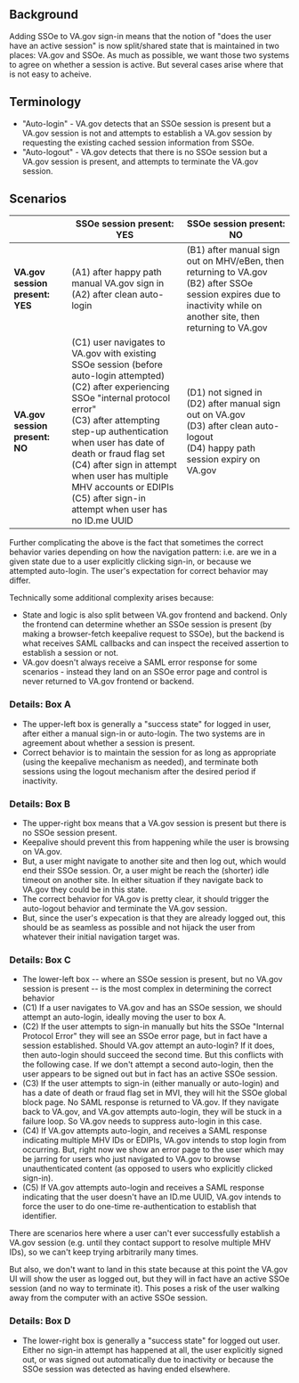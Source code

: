 ## Background
Adding SSOe to VA.gov sign-in means that the notion of "does the user have an active session" is now split/shared state that is maintained in two places: VA.gov and SSOe. As much as possible, we want those two systems to agree on whether a session is active. But several cases arise where that is not easy to acheive.

## Terminology
* "Auto-login" - VA.gov detects that an SSOe session is present but a VA.gov session is not and attempts to establish a VA.gov session by requesting the existing cached session information from SSOe.
* "Auto-logout" - VA.gov detects that there is no SSOe session but a VA.gov session is present, and attempts to terminate the VA.gov session.

## Scenarios

| | SSOe session present: YES | SSOe session present: NO |
| --- | --- | --- |
| **VA.gov session present: YES** | (A1) after happy path manual VA.gov sign in<br/>(A2) after clean auto-login | (B1) after manual sign out on MHV/eBen, then returning to VA.gov<br/>(B2) after SSOe session expires due to inactivity while on another site, then returning to VA.gov | 
| **VA.gov session present: NO** | (C1) user navigates to VA.gov with existing SSOe session (before auto-login attempted)<br/> (C2) after experiencing SSOe "internal protocol error"<br/>(C3) after attempting step-up authentication when user has date of death or fraud flag set<br/>(C4) after sign in attempt when user has multiple MHV accounts or EDIPIs<br/>(C5) after sign-in attempt when user has no ID.me UUID | (D1) not signed in<br/>(D2) after manual sign out on VA.gov<br/>(D3) after clean auto-logout<br/>(D4) happy path session expiry on VA.gov|

Further complicating the above is the fact that sometimes the correct behavior varies depending on how the navigation pattern: i.e. are we in a given state due to a user explicitly clicking sign-in, or because we attempted auto-login. The user's expectation for correct behavior may differ. 

Technically some additional complexity arises because:
* State and logic is also split between VA.gov frontend and backend. Only the frontend can determine whether an SSOe session is present (by making a browser-fetch keepalive request to SSOe), but the backend is what receives SAML callbacks and can inspect the received assertion to establish a session or not.
*  VA.gov doesn't always receive a SAML error response for some scenarios - instead they land on an SSOe error page and control is never returned to VA.gov frontend or backend. 

### Details: Box A
* The upper-left box is generally a "success state" for logged in user, after either a manual sign-in or auto-login. The two systems are in agreement about whether a session is present. 
* Correct behavior is to maintain the session for as long as appropriate (using the keepalive mechanism as needed), and terminate both sessions using the logout mechanism after the desired period if inactivity.

### Details: Box B
* The upper-right box means that a VA.gov session is present but there is no SSOe session present. 
* Keepalive should prevent this from happening while the user is browsing on VA.gov.
* But, a user might navigate to another site and then log out, which would end their SSOe session. Or, a user might be reach the (shorter) idle timeout on another site. In either situation if they navigate back to VA.gov they could be in this state.
* The correct behavior for VA.gov is pretty clear, it should trigger the auto-logout behavior and terminate the VA.gov session. 
* But, since the user's expecation is that they are already logged out, this should be as seamless as possible and not hijack the user from whatever their initial navigation target was. 

### Details: Box C
* The lower-left box -- where an SSOe session is present, but no VA.gov session is present -- is the most complex in determining the correct behavior
* (C1) If a user navigates to VA.gov and has an SSOe session, we should attempt an auto-login, ideally moving the user to box A.
* (C2) If the user attempts to sign-in manually but hits the SSOe "Internal Protocol Error" they will see an SSOe error page, but in fact have a session established. Should VA.gov attempt an auto-login? If it does, then auto-login should succeed the second time. But this conflicts with the following case. If we don't attempt a second auto-login, then the user appears to be signed out but in fact has an active SSOe session. 
* (C3) If the user attempts to sign-in (either manually or auto-login) and has a date of death or fraud flag set in MVI, they will hit the SSOe global block page. No SAML response is returned to VA.gov. If they navigate back to VA.gov, and VA.gov attempts auto-login, they will be stuck in a failure loop. So VA.gov needs to suppress auto-login in this case.
* (C4) If VA.gov attempts auto-login, and receives a SAML response indicating multiple MHV IDs or EDIPIs, VA.gov intends to stop login from occurring. But, right now we show an error page to the user which may be jarring for users who just navigated to VA.gov to browse unauthenticated content (as opposed to users who explicitly clicked sign-in).
* (C5) If VA.gov attempts auto-login and receives a SAML response indicating that the user doesn't have an ID.me UUID, VA.gov intends to force the user to do one-time re-authentication to establish that identifier. 

There are scenarios here where a user can't ever successfully establish a VA.gov session (e.g. until they contact support to resolve multiple MHV IDs), so we can't keep trying arbitrarily many times. 

But also, we don't want to land in this state because at this point the VA.gov UI will show the user as logged out, but they will in fact have an active SSOe session (and no way to terminate it). This poses a risk of the user walking away from the computer with an active SSOe session. 

### Details: Box D
* The lower-right box is generally a "success state" for logged out user. Either no sign-in attempt has happened at all, the user explicitly signed out, or was signed out automatically due to inactivity or because the SSOe session was detected as having ended elsewhere. 
